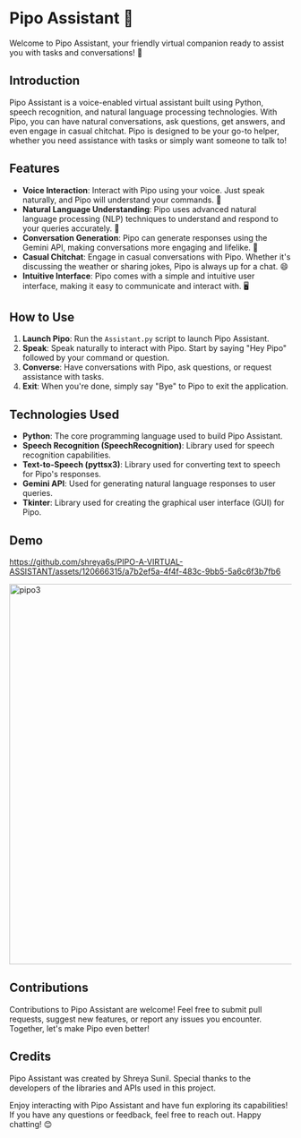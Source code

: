 # Pipo Assistant 🐼

Welcome to Pipo Assistant, your friendly virtual companion ready to assist you with tasks and conversations! 🚀

## Introduction

Pipo Assistant is a voice-enabled virtual assistant built using Python, speech recognition, and natural language processing technologies. With Pipo, you can have natural conversations, ask questions, get answers, and even engage in casual chitchat. Pipo is designed to be your go-to helper, whether you need assistance with tasks or simply want someone to talk to!

## Features

- **Voice Interaction**: Interact with Pipo using your voice. Just speak naturally, and Pipo will understand your commands. 🎤
- **Natural Language Understanding**: Pipo uses advanced natural language processing (NLP) techniques to understand and respond to your queries accurately. 🧠
- **Conversation Generation**: Pipo can generate responses using the Gemini API, making conversations more engaging and lifelike. 💬
- **Casual Chitchat**: Engage in casual conversations with Pipo. Whether it's discussing the weather or sharing jokes, Pipo is always up for a chat. 😄
- **Intuitive Interface**: Pipo comes with a simple and intuitive user interface, making it easy to communicate and interact with. 🖥️


## How to Use

1. **Launch Pipo**: Run the `Assistant.py` script to launch Pipo Assistant.
2. **Speak**: Speak naturally to interact with Pipo. Start by saying "Hey Pipo" followed by your command or question.
3. **Converse**: Have conversations with Pipo, ask questions, or request assistance with tasks.
4. **Exit**: When you're done, simply say "Bye" to Pipo to exit the application.

## Technologies Used

- **Python**: The core programming language used to build Pipo Assistant.
- **Speech Recognition (SpeechRecognition)**: Library used for speech recognition capabilities.
- **Text-to-Speech (pyttsx3)**: Library used for converting text to speech for Pipo's responses.
- **Gemini API**: Used for generating natural language responses to user queries.
- **Tkinter**: Library used for creating the graphical user interface (GUI) for Pipo.

## Demo


https://github.com/shreya6s/PIPO-A-VIRTUAL-ASSISTANT/assets/120666315/a7b2ef5a-4f4f-483c-9bb5-5a6c6f3b7fb6

<img width="680" alt="pipo3" src="https://github.com/shreya6s/PIPO-A-VIRTUAL-ASSISTANT/assets/120666315/7ba51c63-5796-414f-81b9-2fd08a1f6d97">

## Contributions

Contributions to Pipo Assistant are welcome! Feel free to submit pull requests, suggest new features, or report any issues you encounter. Together, let's make Pipo even better!

## Credits

Pipo Assistant was created by Shreya Sunil. Special thanks to the developers of the libraries and APIs used in this project.


Enjoy interacting with Pipo Assistant and have fun exploring its capabilities! If you have any questions or feedback, feel free to reach out. Happy chatting! 😊
 
